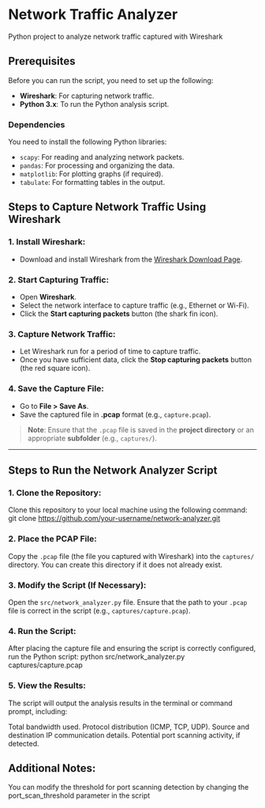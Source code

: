 # Network Traffic Analyzer
Python project to analyze network traffic captured with Wireshark
## Prerequisites

Before you can run the script, you need to set up the following:

- **Wireshark**: For capturing network traffic.
- **Python 3.x**: To run the Python analysis script.

### Dependencies

You need to install the following Python libraries:

- `scapy`: For reading and analyzing network packets.
- `pandas`: For processing and organizing the data.
- `matplotlib`: For plotting graphs (if required).
- `tabulate`: For formatting tables in the output.



## **Steps to Capture Network Traffic Using Wireshark**

### **1. Install Wireshark:**
- Download and install Wireshark from the [Wireshark Download Page](https://www.wireshark.org/download.html).

### **2. Start Capturing Traffic:**
- Open **Wireshark**.
- Select the network interface to capture traffic (e.g., Ethernet or Wi-Fi).
- Click the **Start capturing packets** button (the shark fin icon).

### **3. Capture Network Traffic:**
- Let Wireshark run for a period of time to capture traffic.
- Once you have sufficient data, click the **Stop capturing packets** button (the red square icon).

### **4. Save the Capture File:**
- Go to **File > Save As**.
- Save the captured file in **.pcap** format (e.g., `capture.pcap`).
  
> **Note**: Ensure that the `.pcap` file is saved in the **project directory** or an appropriate **subfolder** (e.g., `captures/`).

---

## **Steps to Run the Network Analyzer Script**

### **1. Clone the Repository:**
Clone this repository to your local machine using the following command:
git clone https://github.com/your-username/network-analyzer.git

### **2. Place the PCAP File:**
Copy the `.pcap` file (the file you captured with Wireshark) into the `captures/` directory. You can create this directory if it does not already exist.

### **3. Modify the Script (If Necessary):**
Open the `src/network_analyzer.py` file. Ensure that the path to your `.pcap` file is correct in the script (e.g., `captures/capture.pcap`).

### **4. Run the Script:**
After placing the capture file and ensuring the script is correctly configured, run the Python script:
python src/network_analyzer.py captures/capture.pcap

### **5. View the Results:**
The script will output the analysis results in the terminal or command prompt, including:

Total bandwidth used.
Protocol distribution (ICMP, TCP, UDP).
Source and destination IP communication details.
Potential port scanning activity, if detected.
## **Additional Notes:**
You can modify the threshold for port scanning detection by changing the port_scan_threshold parameter in the script


